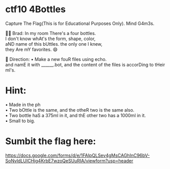 
# ctf10 4Bottles
Capture The Flag(This is for Educational Purposes Only). Mind G4m3s.

🧑🏻 Brad:
In my room There's a four bottles. \
I don't know whAt's the form, shape, color, \
aND name of this bUttles. the only one I knew, \
they Are mY favorites. 😄

📝 Direction:
• Make a new fouR files using echo. \
  and namE it with ______.bot, and the content of the files is accorDing to tHeir ml's. 

# Hint:
• Made in the ph \
• Two bOttle is the same, and the otheR two is the same also. \
• Two bottle haS a 375ml in it, and thE other two has a 1000ml in it. \
• Small to big.

# Sumbit the flag here:
https://docs.google.com/forms/d/e/1FAIpQLSev4gMsCAGhInC96bV-SoNvldLUICHig4KrbE7wzoQeSUuRIA/viewform?usp=header
